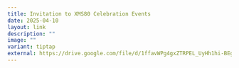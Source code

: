 ```yaml
---
title: Invitation to XMS80 Celebration Events
date: 2025-04-10
layout: link
description: ""
image: ""
variant: tiptap
external: https://drive.google.com/file/d/1ffavWPg4gxZTRPEL_UyHh1hi-BEgB0FN/view?usp=sharing
---
```

